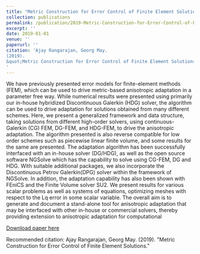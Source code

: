 ```yaml
---
title: "Metric Construction for Error Control of Finite Element Solutions"
collection: publications
permalink: /publication/2019-Metric-Construction-for-Error-Control-of-Finite-Element-Solutions
excerpt: ''
date: 2019-01-01
venue: ''
paperurl: ''
citation: 'Ajay Rangarajan, Georg May.
(2019).
&quot;Metric Construction for Error Control of Finite Element Solutions.&quot;
'
---
```

We have previously presented error models for finite-element methods (FEM), which can be used to drive metric-based anisotropic adaptation in a parameter free way. While numerical results were presented using primarily our in-house hybridized Discontinuous Galerkin (HDG) solver, the algorithm can be used to drive adaptation for solutions obtained from many different schemes. Here, we present a generalized framework and data structure, taking solutions from different high-order solvers, using continuous-Galerkin (CG) FEM, DG-FEM, and HDG-FEM, to drive the anisotropic adaptation. The algorithm presented is also reverse compatible for low order schemes such as piecewise linear finite volume, and some results for the same are presented. The adaptation algorithm has been successfully interfaced with an in-house solver (DG/HDG), as well as the open source software NGSolve which has the capability to solve using CG-FEM, DG and HDG. With suitable additional packages, we also incorporate the Discontinuous Petrov Galerkin(DPG) solver within the framework of NGSolve. In addition, the adaptation capability has also been shown with FEniCS and the Finite Volume solver SU2. We present results for various scalar problems as well as systems of equations, optimizing meshes with respect to the Lq error in some scalar variable. The overall aim is to generate and document a stand-alone tool for anisotropic adaptation that may be interfaced with other in-house or commercial solvers, thereby providing extension to anisotropic adaptation for computational

[Download paper here](https://arc.aiaa.org/doi/abs/10.2514/6.2019-3058)

Recommended citation: Ajay Rangarajan, Georg May.
(2019).
&quot;Metric Construction for Error Control of Finite Element Solutions.&quot;
